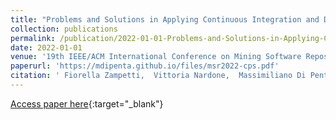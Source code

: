 ```yaml
---
title: "Problems and Solutions in Applying Continuous Integration and Delivery to 20 Open-Source Cyber-Physical Systems"
collection: publications
permalink: /publication/2022-01-01-Problems-and-Solutions-in-Applying-Continuous-Integration-and-Delivery-to-20-Open-Source-Cyber-Physical-Systems
date: 2022-01-01
venue: '19th IEEE/ACM International Conference on Mining Software Repositories, MSR 2022, May 2022, Pittsburgh, PA, USA'
paperurl: 'https://mdipenta.github.io/files/msr2022-cps.pdf'
citation: ' Fiorella Zampetti,  Vittoria Nardone,  Massimiliano Di Penta, &quot;Problems and Solutions in Applying Continuous Integration and Delivery to 20 Open-Source Cyber-Physical Systems.&quot; 19th IEEE/ACM International Conference on Mining Software Repositories, MSR 2022, May 2022, Pittsburgh, PA, USA, 2022.'
---
```

[Access paper here](https://mdipenta.github.io/files/msr2022-cps.pdf){:target="_blank"}
